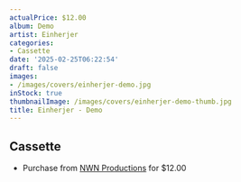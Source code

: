 ```yaml
---
actualPrice: $12.00
album: Demo
artist: Einherjer
categories:
- Cassette
date: '2025-02-25T06:22:54'
draft: false
images:
- /images/covers/einherjer-demo.jpg
inStock: true
thumbnailImage: /images/covers/einherjer-demo-thumb.jpg
title: Einherjer - Demo
---
```


## Cassette
* Purchase from [NWN Productions](http://shop.nwnprod.com/index.php?route=product/product&path=73&product_id=54335&sort=pd.name&order=ASC) for $12.00
